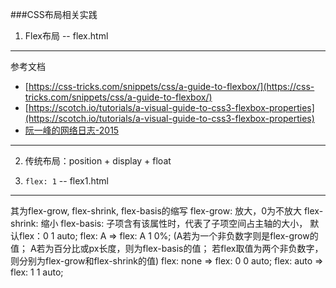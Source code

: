###CSS布局相关实践

1. Flex布局 -- flex.html
---
参考文档
- [https://css-tricks.com/snippets/css/a-guide-to-flexbox/](https://css-tricks.com/snippets/css/a-guide-to-flexbox/)
- [https://scotch.io/tutorials/a-visual-guide-to-css3-flexbox-properties](https://scotch.io/tutorials/a-visual-guide-to-css3-flexbox-properties)
- [阮一峰的网络日志-2015](http://www.ruanyifeng.com/blog/2015/07/flex-grammar.html?utm_source=tuicool)

---

2. 传统布局：position + display + float

3. `flex: 1` -- flex1.html
---
其为flex-grow, flex-shrink, flex-basis的缩写
flex-grow: 放大，0为不放大
flex-shrink: 缩小
flex-basis: 子项含有该属性时，代表了子项空间占主轴的大小，
默认flex：0 1 auto;
flex: A => flex: A 1 0%;
(A若为一个非负数字则是flex-grow的值；
A若为百分比或px长度，则为flex-basis的值；
若flex取值为两个非负数字，则分别为flex-grow和flex-shrink的值)
flex: none => flex: 0 0 auto;
flex: auto => flex: 1 1 auto;
